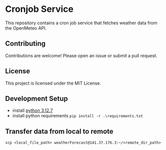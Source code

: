 # Cronjob Service

This repository contains a cron job service that fetches weather data from the OpenMeteo API.


## Contributing

Contributions are welcome! Please open an issue or submit a pull request.

## License

This project is licensed under the MIT License.

## Development Setup

- install [python 3.12.7](https://www.python.org/downloads/release/python-3127/) 
- install python requirements `pip install -r .\requirements.txt`

## Transfer data from local to remote

`scp <local_file_path> weatherForecast@141.37.176.3:~/<remote_dir_path>`